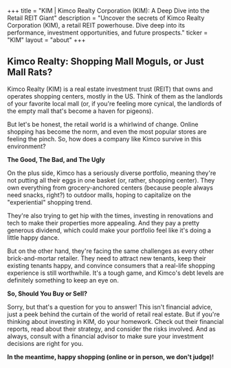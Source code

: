 +++
title = "KIM |  Kimco Realty Corporation (KIM): A Deep Dive into the Retail REIT Giant"
description = "Uncover the secrets of Kimco Realty Corporation (KIM), a retail REIT powerhouse. Dive deep into its performance, investment opportunities, and future prospects."
ticker = "KIM"
layout = "about"
+++

        


##  Kimco Realty: Shopping Mall Moguls, or Just Mall Rats?

Kimco Realty (KIM) is a real estate investment trust (REIT) that owns and operates shopping centers, mostly in the US. Think of them as the landlords of your favorite local mall (or, if you're feeling more cynical, the landlords of the empty mall that's become a haven for pigeons).  

But let's be honest, the retail world is a whirlwind of change.  Online shopping has become the norm, and even the most popular stores are feeling the pinch.  So, how does a company like Kimco survive in this environment?  

**The Good, The Bad, and The Ugly**

On the plus side, Kimco has a seriously diverse portfolio, meaning they're not putting all their eggs in one basket (or, rather, shopping center). They own everything from grocery-anchored centers (because people always need snacks, right?) to outdoor malls, hoping to capitalize on the "experiential" shopping trend.  

They're also trying to get hip with the times, investing in renovations and tech to make their properties more appealing. And they pay a pretty generous dividend, which could make your portfolio feel like it's doing a little happy dance.

But on the other hand, they're facing the same challenges as every other brick-and-mortar retailer.  They need to attract new tenants, keep their existing tenants happy, and convince consumers that a real-life shopping experience is still worthwhile.  It's a tough game, and Kimco's debt levels are definitely something to keep an eye on.

**So, Should You Buy or Sell?**

Sorry, but that's a question for you to answer!  This isn't financial advice, just a peek behind the curtain of the world of retail real estate.  But if you're thinking about investing in KIM, do your homework. Check out their financial reports, read about their strategy, and consider the risks involved.  And as always, consult with a financial advisor to make sure your investment decisions are right for you. 

**In the meantime, happy shopping (online or in person, we don't judge)!** 

        
